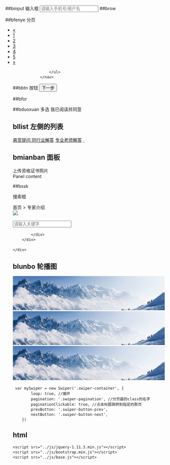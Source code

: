  <!--<span class="ml50">登录</span><span class="blm ml10 pl10">注册</span>-->
 ##binput
 输入框
 <input type="text" class="form-control" placeholder="请输入手机号/用户名">
##brow
 <div class="row">
        <div class="col-xs-3"></div>
</div>

##bfenye
分页
      <nav >
                    <ul class="pagination">
                        <li class="disabled"><a href="#" aria-label="Previous"><span aria-hidden="true">&laquo;</span></a></li>
                        <li class="active">
                            <a href="#">1</a>
                            </li>
                               <li >
                            <a href="#">2</a>
                            </li>    <li >
                            <a href="#">3</a>
                            </li>
                                <li >
                            <a href="#">4</a>
                            </li>
                                <li >
                            <a href="#">5</a>
                            </li>
                             <li class="disabled"><a href="#" aria-label="Previous"><span aria-hidden="true">»</span></a></li>
                       
                    </ul>
                </nav>

##bbtn 按钮
<button type="button" class="btn btn-primary btn-lg">下一步</button>

##bfor
 <!--<%  for (var i=0;i<10;i++){ %>  -->
  
<!-- <%  }%>  -->


##bduoxuan 多选
  <span class="dfdg_deerrt">
                    <i class="f_i gouxuanseer"></i>
                    我已阅读并同意
                </span>
        
        
## bllist 左侧的列表
<div class="list-group">
                    <a href="#" class="list-group-item active fz20">
                        悬赏提问
                    </a>
                    <a href="#" class="list-group-item">同行业解答</a>
                    <a href="#" class="list-group-item act">专业老师解答</a>
                    <a href="#" class="list-group-item">&nbsp;</a>
                </div>
                
                

## bmianban 面板
<div class="panel panel-default">
                <div class="panel-heading">上传资格证书照片</div>
                <div class="panel-body">
                    Panel content
                </div>
            </div>
            

##bssk

搜索框
   <div class="wd">
        <div class="mt30 row">
            <div class="col-xs-6 z6 ">
                <a class="z6">首页</a> >
                <a class="z6">专家介绍</a>
            </div>
            <div class="col-xs-6 tr">
                <div class="sshuye_e f_b ab">
                    <div class="fr sshg_dert">
                        <img src="../img/sss_b.png">
                    </div>
                    <p class="ov">
                        <input type="text" placeholder="请输入关键字">
                    </p>
                    <p class="qc"></p>
                </div>

            </div>
        </div>
       
    </div>

## blunbo 轮播图
 <div class="banerr_er">
        <div class="swiper-container">
            <div class="swiper-wrapper">
                <div class="swiper-slide">
                    <img src="img/bannerr_er.jpg">
                </div>
                <div class="swiper-slide">
                    <img src="img/bannerr_er.jpg">
                </div>
                <div class="swiper-slide">
                    <img src="img/bannerr_er.jpg">
                </div>
            </div>
            <div class="swiper-pagination"></div>
            <div class="swiper-button-prev f_i ddsfsdfwe"></div>
            <div class="swiper-button-next f_i ddsfsdfwe ab"></div>
        </div>
    </div>
    
     var mySwiper = new Swiper('.swiper-container', {
            loop: true, //循环
            pagination: '.swiper-pagination', //分页器的class的名字
            paginationClickable: true, //点击标题跳转到指定的那页
            prevButton: '.swiper-button-prev',
            nextButton: '.swiper-button-next',
        })

## html
<!DOCTYPE html>
<html lang="en">
<head>
    <meta charset="UTF-8">
    <meta name="viewport" content="width=device-width,initial-scale=1,minimum-scale=1,maximum-scale=1,user-scalable=no" />
    <meta name="renderer" content="webkit">
    <meta http-equiv="X-UA-Compatible" content="ie=edge">
    <title>  </title>
    <link href="../css/bootstrap.min.css" rel="stylesheet">
    <link href="../css/base.css" rel="stylesheet">
    <link href="../css/style.css" rel="stylesheet">
     <!--[if IE 7]>    <link href="../css/ie7.css" rel="stylesheet"><![endif]--> 
    
</head>

<body>
    <!-- build:section layout.header --> <!-- /build -->

<!-- build:section layout.footer --><!-- /build -->
    <script src="../js/jquery-1.11.3.min.js"></script>
    <script src="../js/bootstrap.min.js"></script>
    <script src="../js/base.js"></script>
</body></html>